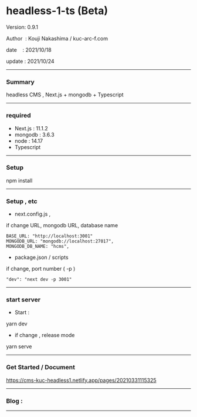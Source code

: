 # headless-1-ts (Beta)

 Version: 0.9.1

 Author  : Kouji Nakashima / kuc-arc-f.com

 date    : 2021/10/18 

 update  : 2021/10/24 

***
### Summary

headless CMS , Next.js + mongodb + Typescript

***
### required
* Next.js : 11.1.2
* mongodb : 3.6.3
* node : 14.17
* Typescript

***
### Setup

npm install

***
### Setup , etc
* next.config.js , 

if change URL, mongodb URL, database name

```
BASE_URL: "http://localhost:3001"
MONGODB_URL: "mongodb://localhost:27017",
MONGODB_DB_NAME: "hcms",    
```

* package.json / scripts

if change, port number ( -p )

```
"dev": "next dev -p 3001"
```

***
### start server
* Start :

yarn dev

* if change , release mode

yarn serve


***
### Get Started / Document

https://cms-kuc-headless1.netlify.app/pages/20210331115325

***
### Blog : 

***

